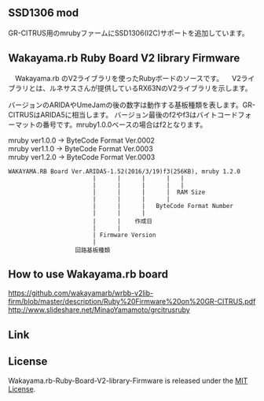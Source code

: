 SSD1306 mod
------
GR-CITRUS用のmrubyファームにSSD1306(I2C)サポートを追加しています。

Wakayama.rb Ruby Board V2 library Firmware
------
　Wakayama.rb のV2ライブラリを使ったRubyボードのソースです。
　V2ライブラリとは、ルネサスさんが提供しているRX63NのV2ライブラリを示します。

  バージョンのARIDAやUmeJamの後の数字は動作する基板種類を表します。GR-CITRUSはARIDA5に相当します。
  バージョン最後のf2やf3はバイトコードフォーマットの番号です。mruby1.0.0ベースの場合はf2となります。

  mruby ver1.0.0 -> ByteCode Format Ver.0002  
  mruby ver1.1.0 -> ByteCode Format Ver.0003  
  mruby ver1.2.0 -> ByteCode Format Ver.0003  

    WAKAYAMA.RB Board Ver.ARIDA5-1.52(2016/3/19)f3(256KB), mruby 1.2.0
                            |      |      |      |   |
                            |      |      |      |   |
                            |      |      |      |  RAM Size
                            |      |      |      |
                            |      |      |   ByteCode Format Number
                            |      |      |
                            |      |    作成日
                            |      |
                            | Firmware Version
                            |
                       回路基板種類


How to use Wakayama.rb board
------
https://github.com/wakayamarb/wrbb-v2lib-firm/blob/master/description/Ruby%20Firmware%20on%20GR-CITRUS.pdf
http://www.slideshare.net/MinaoYamamoto/grcitrusruby

Link
------


License
------
 Wakayama.rb-Ruby-Board-V2-library-Firmware is released under the [MIT License](MITL).
